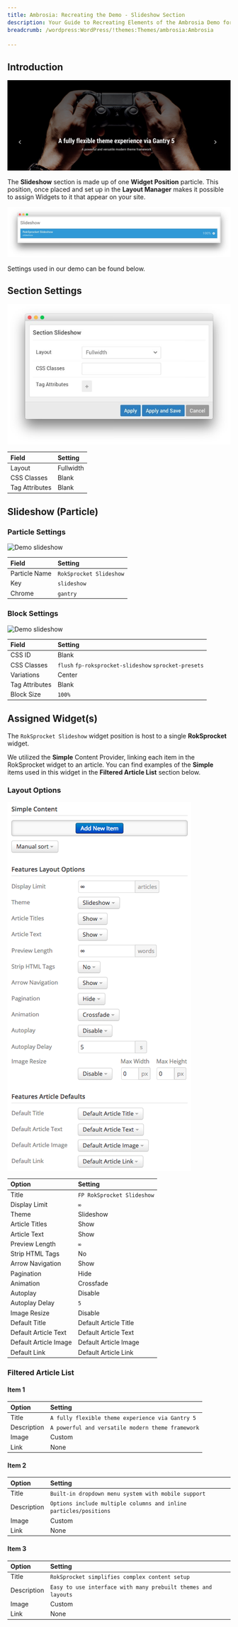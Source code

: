 ```yaml
---
title: Ambrosia: Recreating the Demo - Slideshow Section
description: Your Guide to Recreating Elements of the Ambrosia Demo for WordPress
breadcrumb: /wordpress:WordPress/!themes:Themes/ambrosia:Ambrosia

---
```


## Introduction

![](assets/demo_slideshow.png)

The **Slideshow** section is made up of one **Widget Position** particle. This position, once placed and set up in the **Layout Manager** makes it possible to assign Widgets to it that appear on your site.

![](assets/home_slideshow.jpeg)

Settings used in our demo can be found below.

## Section Settings

![](assets/demo_slideshow_settings.jpeg)

| Field          | Setting   |
| :-----         | :-----    |
| Layout         | Fullwidth |
| CSS Classes    | Blank     |
| Tag Attributes | Blank     |

## Slideshow (Particle)

### Particle Settings

![Demo slideshow](demo_slideshow_1.jpeg)

| Field         | Setting                 |
| :-----        | :-----                  |
| Particle Name | `RokSprocket Slideshow` |
| Key           | `slideshow`             |
| Chrome        | `gantry`                |

### Block Settings

![Demo slideshow](demo_slideshow_2.jpeg)

| Field          | Setting                                               |
| :-----         | :-----                                                |
| CSS ID         | Blank                                                 |
| CSS Classes    | `flush` `fp-roksprocket-slideshow` `sprocket-presets` |
| Variations     | Center                                                |
| Tag Attributes | Blank                                                 |
| Block Size     | `100%`                                                |

## Assigned Widget(s)

The `RokSprocket Slideshow` widget position is host to a single **RokSprocket** widget.

We utilized the **Simple** Content Provider, linking each item in the RokSprocket widget to an article. You can find examples of the **Simple** items used in this widget in the **Filtered Article List** section below.

### Layout Options

![](assets/demo_slideshow_3.png)

| Option                | Setting                    |
| :-----                | :-----                     |
| Title                 | `FP RokSprocket Slideshow` |
| Display Limit         | `∞`                        |
| Theme                 | Slideshow                  |
| Article Titles        | Show                       |
| Article Text          | Show                       |
| Preview Length        | `∞`                        |
| Strip HTML Tags       | No                         |
| Arrow Navigation      | Show                       |
| Pagination            | Hide                       |
| Animation             | Crossfade                  |
| Autoplay              | Disable                    |
| Autoplay Delay        | `5`                        |
| Image Resize          | Disable                    |
| Default Title         | Default Article Title      |
| Default Article Text  | Default Article Text       |
| Default Article Image | Default Article Image      |
| Default Link          | Default Article Link       |

### Filtered Article List

#### Item 1

| Option      | Setting                                              |
| :-----      | :-----                                               |
| Title       | `A fully flexible theme experience via Gantry 5`     |
| Description | `A powerful and versatile modern theme framework` |
| Image       | Custom                                               |
| Link        | None                                                 |

#### Item 2

| Option      | Setting                                                           |
| :-----      | :-----                                                            |
| Title       | `Built-in dropdown menu system with mobile support`               |
| Description | `Options include multiple columns and inline particles/positions` |
| Image       | Custom                                                            |
| Link        | None                                                              |

#### Item 3

| Option      | Setting                                                       |
| :-----      | :-----                                                        |
| Title       | `RokSprocket simplifies complex content setup`                |
| Description | `Easy to use interface with many prebuilt themes and layouts` |
| Image       | Custom                                                        |
| Link        | None                                                          |


